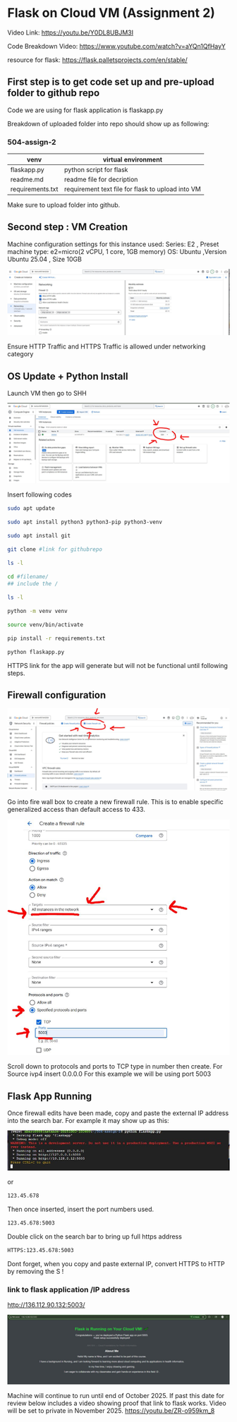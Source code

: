 # Flask on Cloud VM (Assignment 2)

Video Link: https://youtu.be/Y0DL8UBJM3I 

Code Breakdown Video: https://www.youtube.com/watch?v=aYQn1QfHayY

resource for flask: https://flask.palletsprojects.com/en/stable/

## First step is to get code set up and pre-upload folder to github repo 

Code we are using for flask application is flaskapp.py

Breakdown of uploaded folder into repo should show up as following: 

### 504-assign-2
| venv | virtual environment |
|---|---|
| flaskapp.py | python script for flask |
|readme.md| readme file for decription |
|requirements.txt| requirement text file for flask to upload into VM |

Make sure to upload folder into github.


## Second step : VM Creation
Machine configuration settings for this instance used: 
Series: E2 , Preset machine type: e2=micro(2 vCPU, 1 core, 1GB memory) 
OS: Ubuntu ,Version Ubuntu 25.04 , Size 10GB

![ google networking ](images/screenshot1.JPG)

Ensure HTTP Traffic and HTTPS Traffic is allowed under networking category

## OS Update + Python Install

Launch VM then go to SHH

![ google shh ](images/screenshot2.JPG)

Insert following codes
```bash
sudo apt update 
```
```bash
sudo apt install python3 python3-pip python3-venv
```
```bash
sudo apt install git
```
```bash
git clone #link for githubrepo
```
```bash
ls -l
```
```bash
cd #filename/
## include the /
```
```bash
ls -l
```
```bash
python -m venv venv
```
```bash
source venv/bin/activate
```
```bash
pip install -r requirements.txt
```
```bash
python flaskapp.py
```
HTTPS link for the app will generate but will not be functional until following steps. 

## Firewall configuration
![ google firewall ](images/screenshot3.JPG)

Go into fire wall box to create a new firewall rule. 
This is to enable specific generalized access than default access to 433.

![ google fire config ](images/screenshot4.JPG)

Scroll down to protocols and ports to TCP type in number then create. 
For Source ivp4 insert 0.0.0.0
For this example we will be using port 5003

## Flask App Running
Once firewall edits have been made, copy and paste the external IP address into the search bar. 
For example it may show up as this: 

![ ip screenshot  ](images/screenshot5.JPG) 

or 

```bash
123.45.678
```
Then once inserted, insert the port numbers used. 
```bash
123.45.678:5003
```
Double click on the search bar to bring up full https address 

```bash
HTTPS:123.45.678:5003
```
Dont forget, when you copy and paste external IP, convert HTTPS to HTTP  by removing the S !

### link to flask application /IP address

http://136.112.90.132:5003/ 

![ flask screenshot  ](images/screenshot6.JPG)

Machine will continue to run until end of October 2025. If past this date for review below includes a video showing proof that link to flask works. Video will be set to private in November 2025. 
https://youtu.be/ZR-o959km_8 
